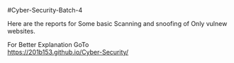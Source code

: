 #Cyber-Security-Batch-4

Here are the reports for Some basic Scanning and snoofing of Only vulnew websites.


For Better Explanation GoTo <Br/>
https://201b153.github.io/Cyber-Security/